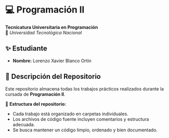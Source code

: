 # 💻 Programación II  
**Tecnicatura Universitaria en Programación**  
📍 *Universidad Tecnológica Nacional*  

## ✨ Estudiante  
- **Nombre:** Lorenzo Xavier Blanco Ortin  

## 📂 Descripción del Repositorio  
Este repositorio almacena todas los trabajos prácticos realizados durante la cursada de **Programación II**.  

📌 **Estructura del repositorio:**  
- Cada trabajo está organizado en carpetas individuales.  
- Los archivos de código fuente incluyen comentarios y estructura adecuada.  
- Se busca mantener un código limpio, ordenado y bien documentado.  

